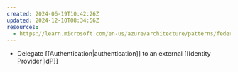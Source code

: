 ```yaml
---
created: 2024-06-19T10:42:26Z
updated: 2024-12-10T08:34:56Z
resources:
  - https://learn.microsoft.com/en-us/azure/architecture/patterns/federated-identity
---
```

- Delegate [[Authentication|authentication]] to an external [[Identity Provider|IdP]]